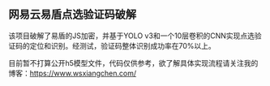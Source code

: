 ## 网易云易盾点选验证码破解

该项目破解了易盾的JS加密，并基于YOLO v3和一个10层卷积的CNN实现点选验证码的定位和识别。经测试，验证码整体识别成功率在70%以上。

目前暂不打算公开h5模型文件，代码仅供参考，欲了解具体实现流程请关注我的博客：https://www.wsxiangchen.com/
